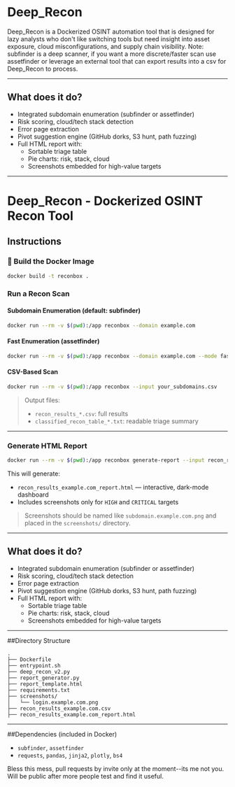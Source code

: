 # Deep_Recon
Deep_Recon is a Dockerized OSINT automation tool that is designed for lazy analysts who don't like switching tools but need insight into asset exposure, cloud misconfigurations, and supply chain visibility.
Note: subfinder is a deep scanner, if you want a more discrete/faster scan use assetfinder or leverage an external tool that can export results into a csv for Deep_Recon to process.


---
## What does it do? 

- Integrated subdomain enumeration (subfinder or assetfinder)
- Risk scoring, cloud/tech stack detection
- Error page extraction
- Pivot suggestion engine (GitHub dorks, S3 hunt, path fuzzing)
- Full HTML report with:
  - Sortable triage table
  - Pie charts: risk, stack, cloud
  - Screenshots embedded for high-value targets


---


# Deep_Recon - Dockerized OSINT Recon Tool

## Instructions

### 🔧 Build the Docker Image
```bash
docker build -t reconbox .
```

### Run a Recon Scan
#### Subdomain Enumeration (default: subfinder)
```bash
docker run --rm -v $(pwd):/app reconbox --domain example.com
```

#### Fast Enumeration (assetfinder)
```bash
docker run --rm -v $(pwd):/app reconbox --domain example.com --mode fast
```

#### CSV-Based Scan
```bash
docker run --rm -v $(pwd):/app reconbox --input your_subdomains.csv
```

> Output files:
> - `recon_results_*.csv`: full results
> - `classified_recon_table_*.txt`: readable triage summary

---

### Generate HTML Report
```bash
docker run --rm -v $(pwd):/app reconbox generate-report --input recon_results_example.com.csv --screenshots screenshots/
```

This will generate:
- `recon_results_example.com_report.html` — interactive, dark-mode dashboard
- Includes screenshots only for `HIGH` and `CRITICAL` targets

> Screenshots should be named like `subdomain.example.com.png` and placed in the `screenshots/` directory.

---

## What does it do? 

- Integrated subdomain enumeration (subfinder or assetfinder)
- Risk scoring, cloud/tech stack detection
- Error page extraction
- Pivot suggestion engine (GitHub dorks, S3 hunt, path fuzzing)
- Full HTML report with:
  - Sortable triage table
  - Pie charts: risk, stack, cloud
  - Screenshots embedded for high-value targets

---

##Directory Structure
```
.
├── Dockerfile
├── entrypoint.sh
├── deep_recon_v2.py
├── report_generator.py
├── report_template.html
├── requirements.txt
├── screenshots/
│   └── login.example.com.png
├── recon_results_example.com.csv
├── recon_results_example.com_report.html
```

---

##Dependencies (included in Docker)
- `subfinder`, `assetfinder`
- `requests`, `pandas`, `jinja2`, `plotly`, `bs4`


Bless this mess, pull requests by invite only at the moment--its me not you. Will be public after more people test and find it useful.

